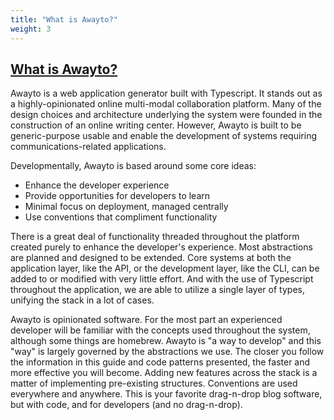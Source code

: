 ```yaml
---
title: "What is Awayto?"
weight: 3
---
```


## [What is Awayto?](#what-is-awayto)

Awayto is a web application generator built with Typescript. It stands out as a highly-opinionated online multi-modal collaboration platform. Many of the design choices and architecture underlying the system were founded in the construction of an online writing center. However, Awayto is built to be generic-purpose usable and enable the development of systems requiring communications-related applications.

Developmentally, Awayto is based around some core ideas:

- Enhance the developer experience
- Provide opportunities for developers to learn
- Minimal focus on deployment, managed centrally
- Use conventions that compliment functionality

There is a great deal of functionality threaded throughout the platform created purely to enhance the developer's experience. Most abstractions are planned and designed to be extended. Core systems at both the application layer, like the API, or the development layer, like the CLI, can be added to or modified with very little effort. And with the use of Typescript throughout the application, we are able to utilize a single layer of types, unifying the stack in a lot of cases.

Awayto is opinionated software. For the most part an experienced developer will be familiar with the concepts used throughout the system, although some things are homebrew. Awayto is "a way to develop" and this "way" is largely governed by the abstractions we use. The closer you follow the information in this guide and code patterns presented, the faster and more effective you will become. Adding new features across the stack is a matter of implementing pre-existing structures. Conventions are used everywhere and anywhere. This is your favorite drag-n-drop blog software, but with code, and for developers (and no drag-n-drop).